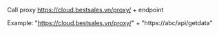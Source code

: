 Call proxy 
https://cloud.bestsales.vn/proxy/ + endpoint

Example: 
"https://cloud.bestsales.vn/proxy/" + "https://abc/api/getdata"
